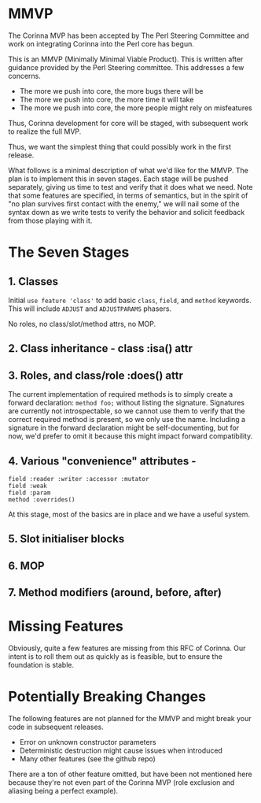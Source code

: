 # MMVP

The Corinna MVP has been accepted by The Perl Steering Committee and work on
integrating Corinna into the Perl core has begun.

This is an MMVP (Minimally Minimal Viable Product). This is written after
guidance provided by the Perl Steering committee. This addresses a few
concerns.

* The more we push into core, the more bugs there will be
* The more we push into core, the more time it will take
* The more we push into core, the more people might rely on misfeatures

Thus, Corinna development for core will be staged, with subsequent work to
realize the full MVP. 

Thus, we want the simplest thing that could possibly work in the first release.

What follows is a minimal description of what we'd like for the MMVP. The plan
is to implement this in seven stages. Each stage will be pushed separately,
giving us time to test and verify that it does what we need. Note that some
features are specified, in terms of semantics, but in the spirit of "no plan
survives first contact with the enemy," we will nail some of the syntax down as
we write tests to verify the behavior and solicit feedback from those playing
with it.

# The Seven Stages

## 1. Classes

Initial `use feature 'class'` to add basic `class`, `field`, and `method` keywords.
This will include `ADJUST` and `ADJUSTPARAMS` phasers.

No roles, no class/slot/method attrs, no MOP.

## 2. Class inheritance - class :isa() attr

## 3. Roles, and class/role :does() attr

The current implementation of required methods is to simply create a forward
declaration: `method foo;` without listing the signature. Signatures are
currently not introspectable, so we cannot use them to verify that the correct
required method is present, so we only use the name. Including a signature in
the forward declaration might be self-documenting, but for now, we'd prefer to
omit it because this might impact forward compatibility.

## 4. Various "convenience" attributes -

```
field :reader :writer :accessor :mutator
field :weak
field :param
method :overrides()
```

At this stage, most of the basics are in place and we have a useful system.

## 5. Slot initialiser blocks

## 6. MOP

## 7. Method modifiers (around, before, after)

# Missing Features

Obviously, quite a few features are missing from this RFC of Corinna. Our
intent is to roll them out as quickly as is feasible, but to ensure the
foundation is stable.

# Potentially Breaking Changes

The following features are not planned for the MMVP and might break your code
in subsequent releases.

* Error on unknown constructor parameters
* Deterministic destruction might cause issues when introduced
* Many other features (see the github repo)

There are a ton of other feature omitted, but have been not mentioned here
because they're not even part of the Corinna MVP (role exclusion and aliasing
being a perfect example).

